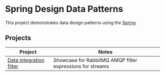 # Spring Design Data Patterns


This project demonstrates data design patterns using the [Spring](http://spring.io).


## Projects

| Project                                                    | Notes                                                     |
|------------------------------------------------------------|-----------------------------------------------------------|
| [Data integration filter](applications/patterns/filtering) | Showcase for RabbitMQ AMQP filter expressions for streams |
